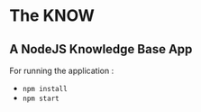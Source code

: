 # The KNOW
## A NodeJS Knowledge Base App

For running the application :
* `npm install`
* `npm start`

